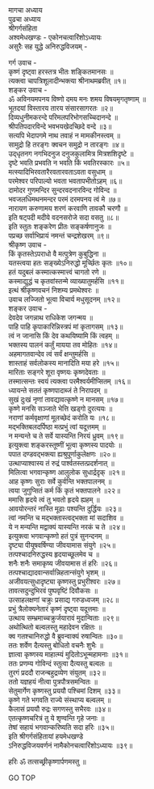 मागचा अध्याय  
पुढचा अध्याय  
श्रीगर्गसंहिता  
अश्वमेधखण्डः - एकोनचत्वारिंशोऽध्यायः  
असुरैः सह युद्धे अनिरुद्धविजयम् -  
  
गर्ग उवाच -  
कृष्णं दृष्ट्वा हरस्तत्र भीतः शङ्कितमानसः ॥  
त्यक्त्वा चापत्रिशूलादीन्भक्त्या श्रीनाथमब्रवीत् ॥१॥  
शङ्कर उवाच -  
ॐ अविनयमपनय विष्णो दमय मनः शमय विषयमृगतृष्णाम् ॥  
भूतदयां विस्तारय तारय संसारसागरतः ॥२॥  
दिव्यधुनीमकरन्दे परिमलपरिभोगसच्चिदानन्दे ॥  
श्रीपतिपदारविन्दे भवभयखेदच्छिदे वन्दे ॥३॥  
सत्यपि भेदापगमे नाथ तवाहं न मामकीनस्त्वम् ॥  
सामुद्रो हि तरङ्गः क्वचन समुद्रो न तारङ्गः ॥४॥  
उद्‌धृतनग नगभिदनुज दनुजकुलामित्र मित्रशशिदृष्टे ॥  
दृष्टे भवति प्रभवति न भवति किं भवतिरस्कारः ॥५॥  
मत्स्यादिभिरवतारैरवतारवताऽवता वसुधाम् ॥  
परमेश्वर परिपाल्यो भवता भवतापभीतोऽहम् ॥६॥  
दामोदर गुणमन्दिर सुन्दरवदनारविन्द गोविन्द ॥  
भवजलधिमथनमन्दर परमं दरमपनय त्वं मे ॥७॥  
नारायण करुणामय शरणं करवाणि तावकौ चरणौ ॥  
इति षट्पदी मदीये वदनसरोजे सदा वसतु ॥८॥  
इति स्तुतः शङ्करेण प्रीतः सङ्कर्षणानुजः ॥  
पप्रच्छ सर्वाभिप्रायं नमन्तं चन्द्रशेखरम् ॥९॥  
श्रीकृष्ण उवाच -  
किं कृतस्तेऽपराधो वै मत्पुत्रेण कुबुद्धिना ॥  
यतस्त्वया हतः सङ्ख्येऽनिरुद्धो मूर्च्छितः कृतः ॥१०॥  
हतं यदुबलं कस्मात्कस्मात्त्वं चागतो रणे ॥  
कस्माद्युद्धं च कृतवांस्तन्मे व्याख्यातुमर्हसि ॥११॥  
इत्थं श्रीकृष्णवचनं निशम्य प्रमथेश्वरः ॥  
उवाच लज्जितो भूत्वा विचार्य मधुसूदनम् ॥१२॥  
शङ्कर उवाच -  
देवदेव जगन्नाथ राधिकेश जगन्मय ॥  
पाहि पाहि कृपाकारिन्निस्त्रपं मां कृतागसम् ॥१३॥  
त्वं न जानासि किं देव कथयिष्यामि किं त्वहम् ॥  
भक्तस्य पालनं कर्तुं मायया तव मोहितः ॥१४॥  
अहमागतवान्देव त्वं सर्वं क्षन्तुमर्हसि ॥  
शास्ताहं सर्वलोकस्य मानादिति मया हरे ॥१५॥  
मारिताः सङ्गरे शूरा वृष्णयः कृष्णदेवताः ॥  
तस्मात्सन्तः स्वयं त्यक्त्वा परमैश्वर्यमीप्सितम् ॥१६॥  
ध्यायन्ते सततं कृष्णपादाब्जं ते निरापदम् ॥  
सुखं दुःखं नृणां तावद्यावत्कृष्णे न मानसम् ॥१७॥  
कृष्णे मनसि सञ्जाते भेत्ति खड्गो दुरत्ययः ॥  
नराणां कर्मवृक्षाणां मूलच्छेदं करोति यः ॥१८॥  
मद्‌भक्तिबलदर्पिष्ठा मत्प्रभुं त्वां यदूत्तमम् ॥  
न मन्यन्ते च ते सर्वे यास्यन्ति निरयं ध्रुवम् ॥१९॥  
इत्युक्त्वा शङ्करस्तूष्णीं भूत्वा कृष्णस्य पादयोः ॥  
पपात दण्डवद्‌भक्त्या ह्यश्रुपूर्णाकुलेक्षणः ॥२०॥  
उत्थाप्याश्वास्य तं रुद्रं पार्श्वतस्तत्प्रदर्शनात् ॥  
मिलित्वा भगवान्कृष्ण आलुलोक सुधार्द्रदृक् ॥२१॥  
आह कृष्णः सुराः सर्वे कुर्वन्ति भक्तपालनम् ॥  
त्वया जुगुप्सितं कर्म किं कृतं भक्तपालने ॥२२॥  
ममासि हृदये त्वं तु भवतो हृदये ह्यहम् ॥  
आवयोरन्तरं नास्ति मूढाः पश्यन्ति दुर्द्धियः ॥२३॥  
त्वां नमन्ति च मद्‌भक्तास्त्वद्‌भक्ता मां सदाशिव ॥  
ये न मन्यन्ति मद्वाक्यं यास्यन्ति नरकं च ते ॥२४॥  
इत्युक्त्वा भगवान्कृष्णो हतं पुत्रं सुनन्दनम् ॥  
दृष्ट्या पीयूषवर्षिण्या जीवयामास संयुगे ॥२५॥  
तत्पश्चादनिरुद्धस्य हृदयाच्छूलमेव च ॥  
शनैः शनैः समाकृष्य जीवयामास तं हरिः ॥२६॥  
तत्पश्चाद्यादवान्सर्वान्निहतान्संयुगे भृशम् ॥  
अजीवयत्सुधादृष्ट्या कृष्णस्तु प्रभुरीश्वरः ॥२७॥  
तावत्सदुन्दुभिरवं पुष्पवृष्टिं दिवौकसः ॥  
उत्साहलक्षणां चक्रुः प्रसाद्य गरुडध्वजम् ॥२८॥  
प्रभुं त्रैलोक्यनेतारं कृष्णं दृष्ट्वा यदूत्तमाः ॥  
उत्थाय सम्भ्रमाच्चक्रुर्जयारावं मुदान्विताः ॥२९॥  
अथोत्थितो बल्वलस्तु महादेवन रक्षितः ॥  
क्व गतश्चानिरुद्धो वै ब्रुवन्वाक्यं रुषान्वितः ॥३०॥  
ततः शर्वेण दैत्यस्तु बोधितो वचनैः शुभैः ॥  
ज्ञात्वा कृष्णस्य माहात्म्यं मुदितोऽभून्महामनाः ॥३१॥  
ततः प्रणम्य गोविन्दं स्तुत्वा दैत्यस्तु बल्वलः ॥  
तुरगं प्रददौ राजन्बहुद्रव्येण संयुतम् ॥३२॥  
ततो यज्ञहयं नीत्वा पुत्रपौत्रसमन्वितः ॥  
सेतुमार्गेण कृष्णस्तु प्रययौ पश्चिमां दिशम् ॥३३॥  
कृष्णे गते भगवति राज्ये संस्थाप्य बल्वलम् ॥  
कैलासं प्रययौ रुद्रः सगणस्तु सभैरवः ॥३४॥  
एतत्कृष्णचरित्रं तु ये शृण्वन्ति गृहे जनाः ॥  
तेषां सहायं भगवान्करिष्यति सदा हरिः ॥३५॥  
इति श्रीगर्गसंहितायां हयमेधखण्डे  
ऽनिरुद्धविजयवर्णनं नामैकोनचत्वारिंशोऽध्यायः ॥३९॥  
  
हरिः ॐ तत्सच्छ्रीकृष्णार्पणमस्तु ॥  
  
GO TOP
